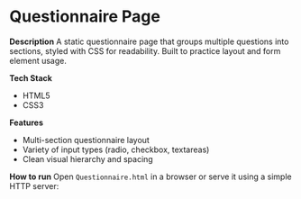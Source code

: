 # Questionnaire Page


**Description**
A static questionnaire page that groups multiple questions into sections, styled with CSS for readability. Built to practice layout and form element usage.


**Tech Stack**
- HTML5
- CSS3


**Features**
- Multi-section questionnaire layout
- Variety of input types (radio, checkbox, textareas)
- Clean visual hierarchy and spacing

**How to run**
Open `Questionnaire.html` in a browser or serve it using a simple HTTP server:
